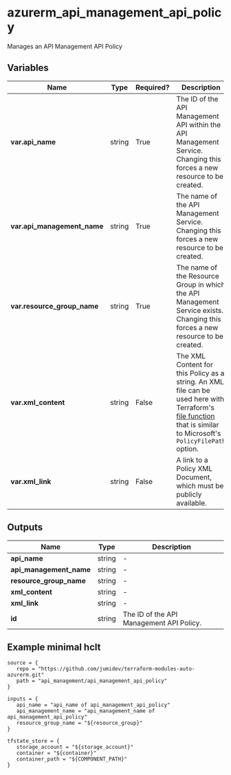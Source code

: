 # azurerm_api_management_api_policy

Manages an API Management API Policy

## Variables

| Name | Type | Required? |  Description |
| ---- | ---- | --------- |  ----------- |
| **var.api_name** | string | True | The ID of the API Management API within the API Management Service. Changing this forces a new resource to be created. | 
| **var.api_management_name** | string | True | The name of the API Management Service. Changing this forces a new resource to be created. | 
| **var.resource_group_name** | string | True | The name of the Resource Group in which the API Management Service exists. Changing this forces a new resource to be created. | 
| **var.xml_content** | string | False | The XML Content for this Policy as a string. An XML file can be used here with Terraform's [file function](https://www.terraform.io/docs/configuration/functions/file.html) that is similar to Microsoft's `PolicyFilePath` option. | 
| **var.xml_link** | string | False | A link to a Policy XML Document, which must be publicly available. | 



## Outputs

| Name | Type | Description |
| ---- | ---- | --------- | 
| **api_name** | string  | - | 
| **api_management_name** | string  | - | 
| **resource_group_name** | string  | - | 
| **xml_content** | string  | - | 
| **xml_link** | string  | - | 
| **id** | string  | The ID of the API Management API Policy. | 

## Example minimal hclt

```hcl
source = {
   repo = "https://github.com/jumidev/terraform-modules-auto-azurerm.git" 
   path = "api_management/api_management_api_policy" 
}

inputs = {
   api_name = "api_name of api_management_api_policy" 
   api_management_name = "api_management_name of api_management_api_policy" 
   resource_group_name = "${resource_group}" 
}

tfstate_store = {
   storage_account = "${storage_account}" 
   container = "${container}" 
   container_path = "${COMPONENT_PATH}" 
}


```